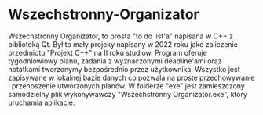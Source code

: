 # Wszechstronny-Organizator
Wszechstronny Organizator, to prosta "to do list'a" napisana w C++ z biblioteką Qt.
Był to mały projeky napisany w 2022 roku jako zaliczenie przedmiotu "Projekt C++" na II roku studiów.
Program oferuje tygodniowiowy planu, zadania z wyznaczonymi deadline'ami oraz notatkami tworzonymy bezpośrednio przez użytkownika.
Wszystko jest zapisywane w lokalnej bazie danych co pozwala na proste przechowywanie i przenoszenie utworzonych planów.
W folderze "exe" jest zamieszczony samodzielny plik wykonywawczy "Wszechstronny Organizator.exe", który uruchamia aplikacje. 
